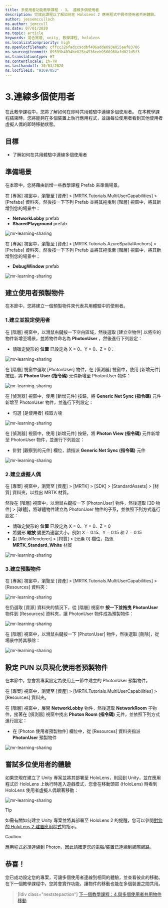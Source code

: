 ```yaml
---
title: 多使用者功能教學課程 - 3。 連線多個使用者
description: 完成此課程以了解如何在 HoloLens 2 應用程式中實作使用者共用體驗。
author: jessemcculloch
ms.author: jemccull
ms.date: 07/01/2020
ms.topic: article
keywords: 混合實境, unity, 教學課程, hololens
ms.localizationpriority: high
ms.openlocfilehash: cffcc326fadcc9cdbf406adde093e055aef83706
ms.sourcegitcommit: 09599b4034be825e4536eeb9566968afd021d5f3
ms.translationtype: HT
ms.contentlocale: zh-TW
ms.lasthandoff: 10/03/2020
ms.locfileid: "91697053"
---
```

# <a name="3-connecting-multiple-users"></a>3.連線多個使用者

在此教學課程中，您將了解如何在即時共用體驗中連線多個使用者。 在本教學課程結束時，您將能夠在多個裝置上執行應用程式，並讓每位使用者看到其他使用者虛擬人偶的即時移動狀態。

## <a name="objectives"></a>目標

* 了解如何在共用體驗中連線多個使用者

## <a name="preparing-the-scene"></a>準備場景

在本節中，您將藉由新增一些教學課程 Prefab 來準備場景。

在 [專案] 視窗中，瀏覽至 [資產]  >  [MRTK.Tutorials.MultiUserCapabilities]  >  [Prefabs] 資料夾，然後按一下下列 Prefab 並將其拖曳到 [階層] 視窗中，將其新增到您的場景中：

* **NetworkLobby** prefab
* **SharedPlayground** prefab

![mr-learning-sharing](images/mr-learning-sharing/sharing-03-section1-step1-1.png)

在 [專案] 視窗中，瀏覽至 [資產] > [MRTK.Tutorials.AzureSpatialAnchors] > [Prefabs] 資料夾，然後按一下下列 Prefab 並將其拖曳至 [階層] 視窗中，將其新增到您的場景中：

* **DebugWindow** prefab

![mr-learning-sharing](images/mr-learning-sharing/sharing-03-section1-step1-2.png)

## <a name="creating-the-user-prefab"></a>建立使用者預製物件

在本節中，您將建立一個預製物件來代表共用體驗中的使用者。

### <a name="1-create-and-configure-the-user"></a>1.建立並設定使用者

在 [階層] 視窗中，以滑鼠右鍵按一下空白區域，然後選取 [建立空物件] 以將空的物件新增至場景，並將物件命名為 **PhotonUser** ，然後進行下列設定：

* 請確定變形的 **位置** 已設定為 X = 0、Y = 0、Z = 0：

![mr-learning-sharing](images/mr-learning-sharing/sharing-03-section2-step1-1.png)

在 [階層] 視窗中選取 [PhotonUser] 物件，在 [偵測器] 視窗中，使用 [新增元件] 按鈕，將 **Photon User (指令碼)** 元件新增至 PhotonUser 物件：

![mr-learning-sharing](images/mr-learning-sharing/sharing-03-section2-step1-2.png)

在 [偵測器] 視窗中，使用 [新增元件] 按鈕，將 **Generic Net Sync (指令碼)** 元件新增至 PhotonUser 物件，並進行下列設定：

* 勾選 [是使用者] 核取方塊

![mr-learning-sharing](images/mr-learning-sharing/sharing-03-section2-step1-3.png)

在 [偵測器] 視窗中，使用 [新增元件] 按鈕，將 **Photon View (指令碼)** 元件新增至 PhotonUser 物件，並進行下列設定：

* 針對 [觀察到的元件] 欄位，請指派 **Generic Net Sync (指令碼)** 元件

![mr-learning-sharing](images/mr-learning-sharing/sharing-03-section2-step1-4.png)

### <a name="2-create-the-avatar"></a>2.建立虛擬人偶

在 [專案] 視窗中，瀏覽至 [資產]  >  [MRTK]  >  [SDK]  >  [StandardAssets]  >  [材質] 資料夾，以找出 MRTK 材質。

然後在 [階層] 視窗中，以滑鼠右鍵按一下 [PhotonUser] 物件，然後選取 [3D 物件]  >  [球體]，將球體物件建立為 PhotonUser 物件的子系，並依照下列方式進行設定：

* 請確定變形的 **位置** 已設定為 X = 0、Y = 0、Z = 0
* 將變形 **縮放** 變更為適當大小，例如 X = 0.15、Y = 0.15 和 Z = 0.15
* 對 [MeshRenderer] > [材質] > [元素 0] 欄位，指派 **MRTK_Standard_White** 材質

![mr-learning-sharing](images/mr-learning-sharing/sharing-03-section2-step2-1.png)

### <a name="3-create-the-prefab"></a>3.建立預製物件

在 [專案] 視窗中，瀏覽至 [資產] > [MRTK.Tutorials.MultiUserCapabilities] > [Resources] 資料夾：

![mr-learning-sharing](images/mr-learning-sharing/sharing-03-section2-step3-1.png)

在仍選取 [資源] 資料夾的情況下，從 [階層] 視窗中 **按一下並拖曳** **PhotonUser** 物件到 [Resources] 資料夾，讓 PhotonUser 物件成為預製物件：

![mr-learning-sharing](images/mr-learning-sharing/sharing-03-section2-step3-2.png)

在 [階層] 視窗中，以滑鼠右鍵按一下 [PhotonUser] 物件，然後選取 [刪除]，從場景中將其移除：

![mr-learning-sharing](images/mr-learning-sharing/sharing-03-section2-step3-3.png)

## <a name="configuring-pun-to-instantiate-the-user-prefab"></a>設定 PUN 以具現化使用者預製物件

在本節中，您會將專案設定為使用上一節中建立的 PhotonUser 預製物件。

在 [專案] 視窗中，瀏覽至 [資產] > [MRTK.Tutorials.MultiUserCapabilities] > [Resources] 資料夾。

在 [階層] 視窗中，展開 **NetworkLobby** 物件，然後選取 **NetworkRoom** 子物件，接著在 [偵測器] 視窗中找出 **Photon Room (指令碼)** 元件，並依照下列方式進行設定：

* 在 [Photon 使用者預製物件] 欄位中，從 [Resources] 資料夾指派 **PhotonUser** 預製物件

![mr-learning-sharing](images/mr-learning-sharing/sharing-03-section3-step1-1.png)

## <a name="trying-the-experience-with-multiple-users"></a>嘗試多位使用者的體驗

如果您現在建立了 Unity 專案並將其部署至 HoloLens，則回到 Unity，並在應用程式於 HoloLens 上執行時進入遊戲模式，您會在移動頭部 (HoloLens) 時看到 HoloLens 使用者虛擬人偶跟著移動：

![mr-learning-sharing](images/mr-learning-sharing/sharing-03-section4-step1-1.gif)

> [!TIP]
> 如需有關如何建立 Unity 專案並將其部署至 HoloLens 2 的提醒，您可以參閱[對您的 HoloLens 2 建置應用程式](mr-learning-base-02.md#building-your-application-to-your-hololens-2)的指示。

> [!CAUTION]
> 應用程式必須連線到 Photon，因此請確定您的電腦/裝置已連線到網際網路。

## <a name="congratulations"></a>恭喜！

您已成功設定您的專案，可讓多個使用者連線到相同的體驗，並查看彼此的移動。 在下一個教學課程中，您將會實作功能，讓物件的移動也能在多個裝置之間共用。

> [!div class="nextstepaction"]
> [下一個教學課程：4.與多個使用者共用物件移動](mr-learning-sharing-04.md)
